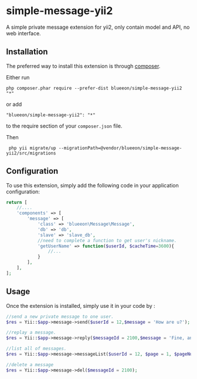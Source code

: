 # simple-message-yii2
A simple private message extension for yii2, only contain model and API, no web interface.


Installation
------------

The preferred way to install this extension is through [composer](http://getcomposer.org/download/).

Either run

```
php composer.phar require --prefer-dist blueeon/simple-message-yii2 "*"
```

or add

```
"blueeon/simple-message-yii2": "*"
```

to the require section of your `composer.json` file.

Then

```
 php yii migrate/up --migrationPath=@vendor/blueeon/simple-message-yii2/src/migrations

```

Configuration
-----
To use this extension, simply add the following code in your application configuration: 
```php
return [
    //....
    'components' => [
        'message' => [
            'class' => 'blueeon\Message\Message',
            'db' => 'db',
            'slave' => 'slave_db',
            //need to complete a function to get user's nickname.
            'getUserName' => function($userId, $cacheTime=3600){
                //...
            }
        ],
    ],
];
```

Usage
-----

Once the extension is installed, simply use it in your code by :

```php
//send a new private message to one user.
$res = Yii::$app->message->send($userId = 12,$message = 'How are u?');

//replay a message.
$res = Yii::$app->message->reply($messageId = 2100,$message = 'Fine, and u?');

//list all of messages.
$res = Yii::$app->message->messageList($userId = 12, $page = 1, $pageNum = 30);

//delete a message
$res = Yii::$app->message->del($messageId = 2100);



```